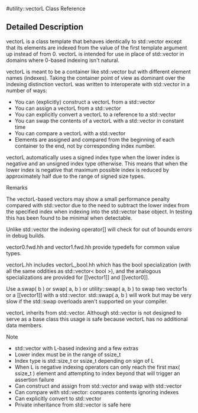 #utility::vectorL Class Reference

Detailed Description
--------------------

vectorL is a class template that behaves identically to std::vector except that its elements are indexed from the value of the first template argument up instead of from 0. vectorL is intended for use in place of std::vector in domains where 0-based indexing isn't natural.

vectorL is meant to be a container like std::vector but with different element names (indexes). Taking the container point of view as dominant over the indexing distinction vectorL was written to interoperate with std::vector in a number of ways:

-   You can (explicitly) construct a vectorL from a std::vector
-   You can assign a vectorL from a std::vector
-   You can explicitly convert a vectorL to a reference to a std::vector
-   You can swap the contents of a vectorL with a std::vector in constant time
-   You can compare a vectorL with a std::vector
-   Elements are assigned and compared from the beginning of each container to the end, not by corresponding index number.

vectorL automatically uses a signed index type when the lower index is negative and an unsigned index type otherwise. This means that when the lower index is negative that maximum possible index is reduced by approximately half due to the range of signed size types.

 Remarks   

The vectorL-based vectors may show a small performance penalty compared with std::vector due to the need to subtract the lower index from the specified index when indexing into the std::vector base object. In testing this has been found to be minimal when detectable.

Unlike std::vector the indexing operator[] will check for out of bounds errors in debug builds.

vector0.fwd.hh and vector1.fwd.hh provide typedefs for common value types.

vectorL.hh includes vectorL\_bool.hh which has the bool specialization (with all the same oddities as std::vector\< bool \>), and the analogous specializations are provided for [[vector1]] and [[vector0]].

Use a.swap( b ) or swap( a, b ) or utility::swap( a, b ) to swap two vector1s or a [[vector1]] with a std::vector. std::swap( a, b ) will work but may be very slow if the std::swap overloads aren't supported on your compiler.

vectorL inherits from std::vector. Although std::vector is not designed to serve as a base class this usage is safe because vectorL has no additional data members.

 Note   
-   std::vector with L-based indexing and a few extras
-   Lower index must be in the range of ssize\_t
-   Index type is std::size\_t or ssize\_t depending on sign of L
-   When L is negative indexing operators can only reach the first max( ssize\_t ) element and attempting to index beyond that will trigger an assertion failure
-   Can construct and assign from std::vector and swap with std::vector
-   Can compare with std::vector: compares contents ignoring indexes
-   Can explicitly convert to std::vector
-   Private inheritance from std::vector is safe here

